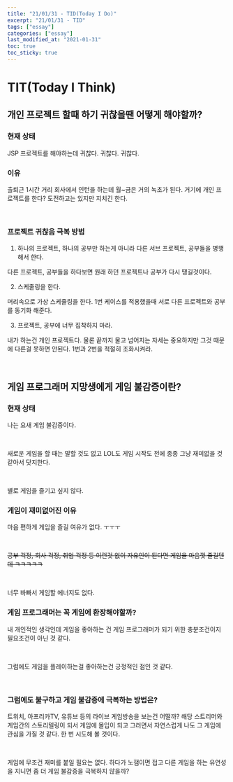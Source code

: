 ```yaml
---
title: "21/01/31 - TID(Today I Do)"
excerpt: "21/01/31 - TID"
tags: ["essay"]
categories: ["essay"]
last_modified_at: "2021-01-31"
toc: true
toc_sticky: true
---
```

# TIT(Today I Think)

## 개인 프로젝트 할때 하기 귀찮을땐 어떻게 해야할까?

### 현재 상태

JSP 프로젝트를 해야하는데 귀찮다. 귀찮다. 귀찮다.

### 이유 

출퇴근 1시간 거리 회사에서 인턴을 하는데 월~금은 거의 녹초가 된다. 거기에 개인 프로젝트를 한다? 도전하고는 있지만 지치긴 한다.

<br>

### 프로젝트 귀찮음 극복 방법

1. 하나의 프로젝트, 하나의 공부만 하는게 아니라 다른 서브 프로젝트, 공부들을 병행해서 한다.

다른 프로젝트, 공부들을 하다보면 원래 하던 프로젝트나 공부가 다시 땡길것이다.

2. 스케줄링을 한다.

머리속으로 가상 스케줄링을 한다. 1번 케이스를 적용했을때 서로 다른 프로젝트와 공부를 동기화 해준다.

3. 프로젝트, 공부에 너무 집착하지 마라.

내가 하는건 개인 프로젝트다. 물론 끝까지 물고 넘어지는 자세는 중요하지만 그것 때문에 다른걸 못하면 안된다. 1번과 2번을 적절히 조화시켜라.

<br>

## 게임 프로그래머 지망생에게 게임 불감증이란?

### 현재 상태

나는 요새 게임 불감증이다. 

<br>

새로운 게임을 할 때는 말할 것도 없고 LOL도 게임 시작도 전에 종종 그냥 재미없을 것 같아서 닷지한다.

<br>

별로 게임을 즐기고 싶지 않다.

### 게임이 재미없어진 이유

마음 편하게 게임을 즐길 여유가 없다. ㅜㅜㅜ

<br>

<del>공부 걱정, 회사 걱정, 취업 걱정 등 이런것 없이 자유인이 된다면 게임을 마음껏 즐길텐데 ㅋㅋㅋㅋㅋ</del>

<br>

너무 바빠서 게임할 에너지도 없다.

### 게임 프로그래머는 꼭 게임에 환장해야할까?

내 개인적인 생각인데 게임을 좋아하는 건 게임 프로그래머가 되기 위한 충분조건이지 필요조건이 아닌 것 같다.

<br>

그럼에도 게임을 플레이하는걸 좋아하는건 긍정적인 점인 것 같다.

<br>

### 그럼에도 불구하고 게임 불감증에 극복하는 방법은? 

트위치, 아프리카TV, 유튜브 등의 라이브 게임방송을 보는건 어떨까? 해당 스트리머와 게임간의 스토리텔링이 되서 게임에 몰입이 되고 그러면서 자연스럽게 나도 그 게임에 관심을 가질 것 같다. 한 번 시도해 볼 것이다.

<br>

게임에 무조건 재미를 붙일 필요는 없다. 하다가 노잼이면 접고 다른 게임을 하는 유연성을 지니면 좀 더 게임 불감증을 극복하지 않을까?